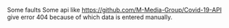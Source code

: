 Some faults
Some api like https://github.com/M-Media-Group/Covid-19-API give error 404 because of which data is entered manually. 
